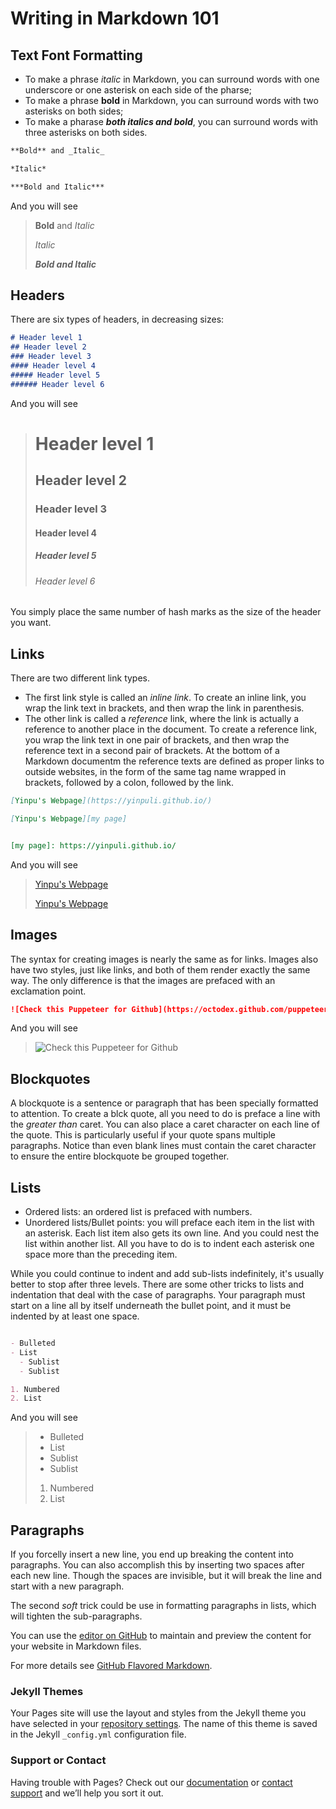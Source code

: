 # Writing in Markdown 101



## Text Font Formatting
- To make a phrase _italic_ in Markdown, you can surround words with one underscore or one asterisk on each side of the pharse;
- To make a phrase **bold** in Markdown, you can surround words with two asterisks on both sides;
- To make a pharase ***both italics and bold***, you can surround words with three asterisks on both sides.
```markdown
**Bold** and _Italic_ 

*Italic*

***Bold and Italic***
```

And you will see

>**Bold** and _Italic_ 
>
>*Italic*
>
>***Bold and Italic***

## Headers

There are six types of headers, in decreasing sizes:

```markdown
# Header level 1
## Header level 2
### Header level 3
#### Header level 4
##### Header level 5
###### Header level 6
```

And you will see
># Header level 1
>## Header level 2
>### Header level 3
>#### Header level 4
>##### Header level 5
>###### Header level 6

You simply place the same number of hash marks as the size of the header you want.

## Links

There are two different link types. 
- The first link style is called an _inline link_. To create an inline link, you wrap the link text in brackets, and then wrap the link in parenthesis. 
- The other link is called a _reference_ link, where the link is actually a reference to another place in the document. To create a reference link, you wrap the link text in one pair of brackets, and then wrap the reference text in a second pair of brackets. At the bottom of a Markdown documentm the reference texts are defined as proper links to outside websites, in the form of the same tag name wrapped in brackets, followed by a colon, followed by the link.

```markdown
[Yinpu's Webpage](https://yinpuli.github.io/)

[Yinpu's Webpage][my page]


[my page]: https://yinpuli.github.io/

```

And you will see

>[Yinpu's Webpage](https://yinpuli.github.io/)
>
>[Yinpu's Webpage][my page]
>
>
>[my page]: https://yinpuli.github.io/


## Images

The syntax for creating images is nearly the same as for links. Images also have two styles, just like links, and both of them render exactly the same way. The only difference is that the images are prefaced with an exclamation point.
```markdown
![Check this Puppeteer for Github](https://octodex.github.com/puppeteer/)
```

And you will see

>![Check this Puppeteer for Github](https://octodex.github.com/puppeteer/)

## Blockquotes

A blockquote is a sentence or paragraph that has been specially formatted to attention. To create a blck quote, all you need to do is preface a line with the _greater than_ caret. You can also place a caret character on each line of the quote. This is particularly useful if your quote spans multiple paragraphs. Notice than even blank lines must contain the caret character to ensure the entire blockquote be grouped together.

## Lists

- Ordered lists: an ordered list is prefaced with numbers.
- Unordered lists/Bullet points: you will preface each item in the list with an asterisk. Each list item also gets its own line. And you could nest the list within another list. All you have to do is to indent each asterisk one space more than the preceding item.

While you could continue to indent and add sub-lists indefinitely, it's usually better to stop after three levels. There are some other tricks to lists and indentation that deal with the case of paragraphs. Your paragraph must start on a line all by itself underneath the bullet point, and it must be indented by at least one space. 

```markdown

- Bulleted
- List
  - Sublist
  - Sublist

1. Numbered
2. List

```

And you will see

>- Bulleted
>- List
>  - Sublist
>  - Sublist
>
>1. Numbered
>2. List


## Paragraphs

If you forcelly insert a new line, you end up breaking the content into paragraphs. You can also accomplish this by inserting two spaces after each new line. Though the spaces are invisible, but it will break the line and start with a new paragraph.

The second _soft_ trick could be use in formatting paragraphs in lists, which will tighten the sub-paragraphs.









You can use the [editor on GitHub](https://github.com/YinpuLi/blogs/edit/gh-pages/index.md) to maintain and preview the content for your website in Markdown files.


For more details see [GitHub Flavored Markdown](https://guides.github.com/features/mastering-markdown/).

### Jekyll Themes

Your Pages site will use the layout and styles from the Jekyll theme you have selected in your [repository settings](https://github.com/YinpuLi/blogs/settings). The name of this theme is saved in the Jekyll `_config.yml` configuration file.

### Support or Contact

Having trouble with Pages? Check out our [documentation](https://docs.github.com/categories/github-pages-basics/) or [contact support](https://github.com/contact) and we’ll help you sort it out.
